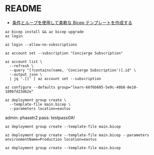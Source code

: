 # README

- [条件とループを使用して柔軟な Bicep テンプレートを作成する](https://learn.microsoft.com/ja-jp/training/modules/build-flexible-bicep-templates-conditions-loops/)

```shell
az bicep install && az bicep upgrade
az login
```

```shell
az login --allow-no-subscriptions
```

```shell
az account set --subscription "Concierge Subscription"
```

```shell
az account list \
  --refresh \
  --query "[?contains(name, 'Concierge Subscription')].id" \
  --output json \
  | jq '.[]' | az account set --subscription
```

```shell
az configure --defaults group="learn-66f6b605-5e9c-40b8-8e10-189bfd23d62e"
```

```shell
az deployment group create \
  --template-file main.bicep \
  --parameters location=eastus
```

admin: phasetr2
pass: testpass0A!

```shell
az deployment group create --template-file main.bicep
```

```shell
az deployment group create --template-file main.bicep --parameters environmentName=Production location=eastus
```

```shell
az deployment group create --template-file main.bicep
```
